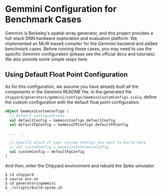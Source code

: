 # Gemmini Configuration for Benchmark Cases

Gemmini is Berkeley's spatial array generator, and this project provides a full-stack DNN hardware exploration and evaluation platform.
We implemented an MLIR-based compiler for the Gemmini backend and added benchmark cases.
Before running these cases, you may need to use the specific Gemmini configuration (please see the official docs and tutorials).
We also provide some simple steps here.

## Using Default Float Point Configuration

As for this configuration, we assume you have already built all the components in the Gemmini README file. In the generated file
`chipyard/generators/gemmini/configs/GemminiCustomConfigs.scala`,
define the custom configuration with the default float point configuration.

```scala
object GemminiCustomConfigs {
  // Default configurations
  val defaultConfig = GemminiConfigs.defaultConfig
  val defaultFpConfig = GemminiFPConfigs.defaultFPConfig

  ... ...

  // Specify which of your custom configs you want to build here
  // val customConfig = baselineInferenceConfig
  val customConfig = defaultFpConfig
}
```

And then, enter the Chipyard environment and rebuild the Spike simulator.

```
$ cd chipyard
$ source env.sh
$ cd generators/gemmini
$ ./scripts/build-spike.sh
```
